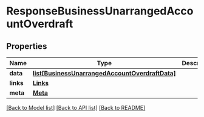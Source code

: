 # ResponseBusinessUnarrangedAccountOverdraft

## Properties
Name | Type | Description | Notes
------------ | ------------- | ------------- | -------------
**data** | [**list[BusinessUnarrangedAccountOverdraftData]**](BusinessUnarrangedAccountOverdraftData.md) |  | 
**links** | [**Links**](Links.md) |  | 
**meta** | [**Meta**](Meta.md) |  | 

[[Back to Model list]](../README.md#documentation-for-models) [[Back to API list]](../README.md#documentation-for-api-endpoints) [[Back to README]](../README.md)

